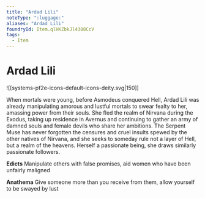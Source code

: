 ```yaml
---
title: "Ardad Lili"
noteType: ":luggage:"
aliases: "Ardad Lili"
foundryId: Item.qlHKZbkJl4388CcV
tags:
  - Item
---
```


# Ardad Lili
![[systems-pf2e-icons-default-icons-deity.svg|150]]

When mortals were young, before Asmodeus conquered Hell, Ardad Lili was already manipulating amorous and lustful mortals to swear fealty to her, amassing power from their souls. She fled the realm of Nirvana during the Exodus, taking up residence in Avernus and continuing to gather an army of damned souls and female devils who share her ambitions. The Serpent Muse has never forgotten the censures and cruel insults spewed by the other natives of Nirvana, and she seeks to someday rule not a layer of Hell, but a realm of the heavens. Herself a passionate being, she draws similarly passionate followers.

**Edicts** Manipulate others with false promises, aid women who have been unfairly maligned

**Anathema** Give someone more than you receive from them, allow yourself to be swayed by lust
